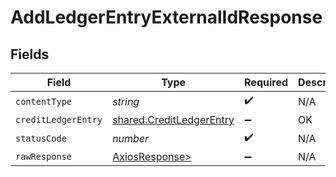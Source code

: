 # AddLedgerEntryExternalIdResponse


## Fields

| Field                                                                | Type                                                                 | Required                                                             | Description                                                          |
| -------------------------------------------------------------------- | -------------------------------------------------------------------- | -------------------------------------------------------------------- | -------------------------------------------------------------------- |
| `contentType`                                                        | *string*                                                             | :heavy_check_mark:                                                   | N/A                                                                  |
| `creditLedgerEntry`                                                  | [shared.CreditLedgerEntry](../../models/shared/creditledgerentry.md) | :heavy_minus_sign:                                                   | OK                                                                   |
| `statusCode`                                                         | *number*                                                             | :heavy_check_mark:                                                   | N/A                                                                  |
| `rawResponse`                                                        | [AxiosResponse>](https://axios-http.com/docs/res_schema)             | :heavy_minus_sign:                                                   | N/A                                                                  |